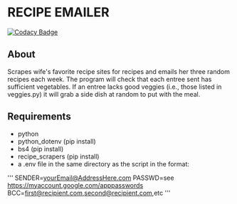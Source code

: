 # RECIPE EMAILER

[![Codacy Badge](https://api.codacy.com/project/badge/Grade/0af9ede41ed446d0a15fcaee8e93c371)](https://app.codacy.com/gh/wassupluke/recipe-emailer?utm_source=github.com&utm_medium=referral&utm_content=wassupluke/recipe-emailer&utm_campaign=Badge_Grade)

## About

Scrapes wife's favorite recipe sites for recipes and emails her three random
recipes each week. The program will check that each entree sent has sufficient
vegetables. If an entree lacks good veggies (i.e., those listed in veggies.py)
it will grab a side dish at random to put with the meal.

## Requirements

- python
- python_dotenv (pip install)
- bs4 (pip install)
- recipe_scrapers (pip install)
- a .env file in the same directory as the script in the format:

'''
SENDER=<yourEmail@AddressHere.com>
PASSWD=see <https://myaccount.google.com/apppasswords>
BCC=<first@recipient.com>,<second@recipient.com>,etc
'''

